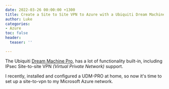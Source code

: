 ```yaml
---
date: 2022-03-26 00:00:00 +1300
title: Create a Site to Site VPN to Azure with a Ubiquiti Dream Machine Pro
author: Luke
categories:
- Azure
toc: false
header:
  teaser: ''

---
```

The Ubiquiti [Dream Machine Pro](https://store.ui.com/collections/unifi-network-unifi-os-consoles/products/udm-pro "Dream Machine Pro"), has a lot of functionality built-in, including IPsec Site-to-site VPN _(Virtual Private Network)_ support.

I recently, installed and configured a UDM-PRO at home, so now it's time to set up a site-to-vpn to my Microsoft Azure network.